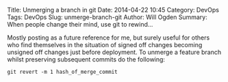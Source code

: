 Title: Unmerging a branch in git
Date: 2014-04-22 10:45
Category: DevOps
Tags: DevOps
Slug: unmerge-branch-git
Author: Will Ogden
Summary: When people change their mind, use git to rewind...

Mostly posting as a future reference for me, but surely useful for others who find themselves in the situation of signed off changes becoming unsigned off changes just before deployment. To unmerge a feature branch whilst preserving subsequent commits do the following:

    git revert -m 1 hash_of_merge_commit
